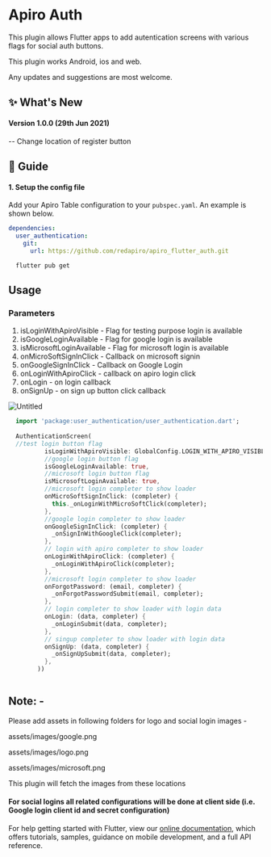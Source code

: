 
# Apiro Auth

This plugin allows Flutter apps to add autentication screens with various flags for social auth buttons.

This plugin works Android, ios and web.

Any updates and suggestions are most welcome.


## :sparkles: What's New
#### Version 1.0.0 (29th Jun 2021)

-- Change location of register button

## :book: Guide

#### 1. Setup the config file

Add your Apiro Table configuration to your `pubspec.yaml`.
An example is shown below. 
```yaml
dependencies:
  user_authentication:
    git:
      url: https://github.com/redapiro/apiro_flutter_auth.git
```

```
  flutter pub get
```

## Usage

### Parameters 
1. isLoginWithApiroVisible - Flag for testing purpose login is available
2. isGoogleLoginAvailable - Flag for google login is available
3. isMicrosoftLoginAvailable - Flag for microsoft login is available  
4. onMicroSoftSignInClick - Callback on microsoft signin
5. onGoogleSignInClick - Callback on Google Login 
6. onLoginWithApiroClick - callback on apiro login click
7. onLogin - on login callback
8. onSignUp - on sign up button click callback

![Untitled](https://user-images.githubusercontent.com/70631810/124587887-cb670b80-de75-11eb-9434-55c60e7e4817.png)


```dart
  import 'package:user_authentication/user_authentication.dart';
  
  AuthenticationScreen(
  //test login button flag
          isLoginWithApiroVisible: GlobalConfig.LOGIN_WITH_APIRO_VISIBLE,
          //google login button flag
          isGoogleLoginAvailable: true,
          //microsoft login button flag
          isMicrosoftLoginAvailable: true,
          //microsoft login completer to show loader
          onMicroSoftSignInClick: (completer) {
            this._onLoginWithMicroSoftClick(completer);
          },
          //google login completer to show loader
          onGoogleSignInClick: (completer) {
            _onSignInWithGoogleClick(completer);
          },
          // login with apiro completer to show loader
          onLoginWithApiroClick: (completer) {
            _onLoginWithApiroClick(completer);
          },
          //microsoft login completer to show loader
          onForgotPassword: (email, completer) {
            _onForgotPasswordSubmit(email, completer);
          },
          // login completer to show loader with login data
          onLogin: (data, completer) {
            _onLoginSubmit(data, completer);
          },
          // singup completer to show loader with login data
          onSignUp: (data, completer) {
            _onSignUpSubmit(data, completer);
          },
        ))



```

## Note: -

Please add assets in following folders for logo and social login images - 

assets/images/google.png

assets/images/logo.png

assets/images/microsoft.png

This plugin will fetch the images from these locations

#### For social logins all related configurations will be done at client side (i.e. Google login client id and secret configuration)


For help getting started with Flutter, view our 
[online documentation](https://flutter.dev/docs), which offers tutorials, 
samples, guidance on mobile development, and a full API reference.
